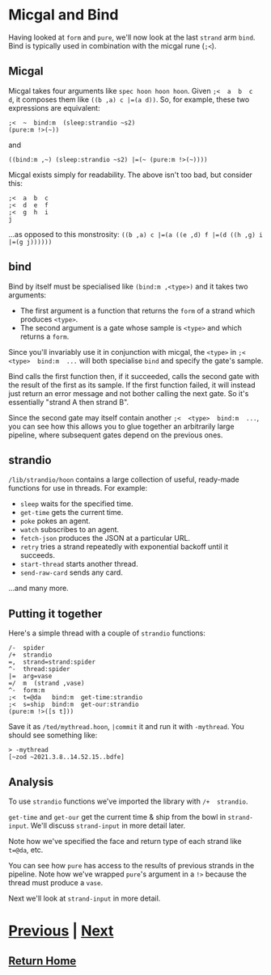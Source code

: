 # Micgal and Bind

Having looked at `form` and `pure`, we'll now look at the last `strand` arm `bind`. Bind is typically used in combination with the micgal rune (`;<`).

## Micgal

Micgal takes four arguments like `spec hoon hoon hoon`. Given `;<  a  b  c  d`, it composes them like `((b ,a) c |=(a d))`. So, for example, these two expressions are equivalent:

```
;<  ~  bind:m  (sleep:strandio ~s2)
(pure:m !>(~))
```

and
```
((bind:m ,~) (sleep:strandio ~s2) |=(~ (pure:m !>(~))))
```

Micgal exists simply for readability. The above isn't too bad, but consider this:

```
;<  a  b  c
;<  d  e  f
;<  g  h  i
j
```
...as opposed to this monstrosity: `((b ,a) c |=(a ((e ,d) f |=(d ((h ,g) i |=(g j))))))`

## bind

Bind by itself must be specialised like `(bind:m ,<type>)` and it takes two arguments:

- The first argument is a function that returns the `form` of a strand which produces `<type>`.
- The second argument is a gate whose sample is `<type>` and which returns a `form`.

Since you'll invariably use it in conjunction with micgal, the `<type>` in `;<  <type>  bind:m  ...` will both specialise `bind` and specify the gate's sample.

Bind calls the first function then, if it succeeded, calls the second gate with the result of the first as its sample. If the first function failed, it will instead just return an error message and not bother calling the next gate. So it's essentially "strand A then strand B".

Since the second gate may itself contain another `;<  <type>  bind:m  ...`, you can see how this allows you to glue together an arbitrarily large pipeline, where subsequent gates depend on the previous ones.

## strandio

`/lib/strandio/hoon` contains a large collection of useful, ready-made functions for use in threads. For example:

- `sleep` waits for the specified time.
- `get-time` gets the current time.
- `poke` pokes an agent.
- `watch` subscribes to an agent.
- `fetch-json` produces the JSON at a particular URL.
- `retry` tries a strand repeatedly with exponential backoff until it succeeds.
- `start-thread` starts another thread.
- `send-raw-card` sends any card.

...and many more.

## Putting it together

Here's a simple thread with a couple of `strandio` functions:

```
/-  spider
/+  strandio
=,  strand=strand:spider 
^-  thread:spider 
|=  arg=vase 
=/  m  (strand ,vase) 
^-  form:m
;<  t=@da   bind:m  get-time:strandio
;<  s=ship  bind:m  get-our:strandio
(pure:m !>([s t]))
```

Save it as `/ted/mythread.hoon`, `|commit` it and run it with `-mythread`. You should see something like:

```
> -mythread
[~zod ~2021.3.8..14.52.15..bdfe]
```

## Analysis

To use `strandio` functions we've imported the library with `/+  strandio`.

`get-time` and `get-our` get the current time & ship from the bowl in `strand-input`. We'll discuss `strand-input` in more detail later.

Note how we've specified the face and return type of each strand like `t=@da`, etc. 

You can see how `pure` has access to the results of previous strands in the pipeline. Note how we've wrapped `pure`'s argument in a `!>` because the thread must produce a `vase`.

Next we'll look at `strand-input` in more detail.

# [Previous](1_thread-fundamentals.md) | [Next](3_strand-input.md)
## [Return Home](../index.md)
